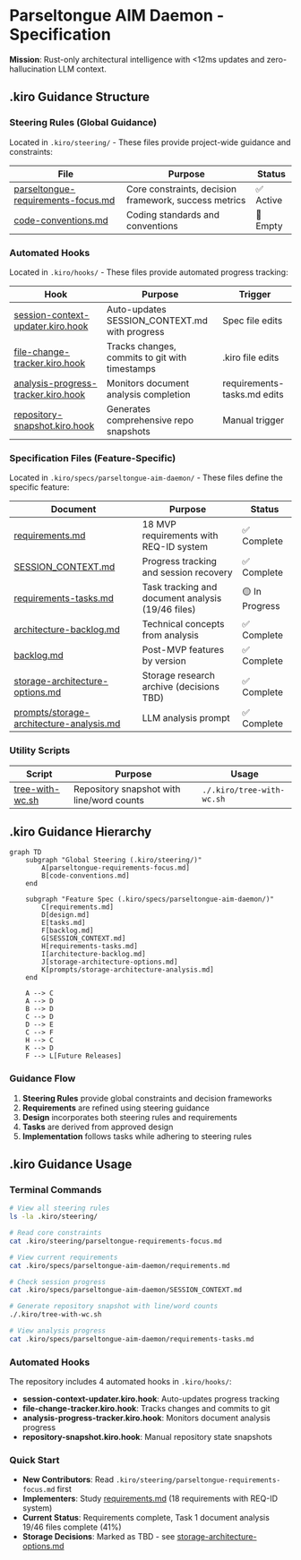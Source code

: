 # Parseltongue AIM Daemon - Specification

**Mission**: Rust-only architectural intelligence with <12ms updates and zero-hallucination LLM context.

## .kiro Guidance Structure

### Steering Rules (Global Guidance)
Located in `.kiro/steering/` - These files provide project-wide guidance and constraints:

| File | Purpose | Status |
|------|---------|--------|
| [parseltongue-requirements-focus.md](../../steering/parseltongue-requirements-focus.md) | Core constraints, decision framework, success metrics | ✅ Active |
| [code-conventions.md](../../steering/code-conventions.md) | Coding standards and conventions | 🔴 Empty |

### Automated Hooks
Located in `.kiro/hooks/` - These files provide automated progress tracking:

| Hook | Purpose | Trigger |
|------|---------|---------|
| [session-context-updater.kiro.hook](../../hooks/session-context-updater.kiro.hook) | Auto-updates SESSION_CONTEXT.md with progress | Spec file edits |
| [file-change-tracker.kiro.hook](../../hooks/file-change-tracker.kiro.hook) | Tracks changes, commits to git with timestamps | .kiro file edits |
| [analysis-progress-tracker.kiro.hook](../../hooks/analysis-progress-tracker.kiro.hook) | Monitors document analysis completion | requirements-tasks.md edits |
| [repository-snapshot.kiro.hook](../../hooks/repository-snapshot.kiro.hook) | Generates comprehensive repo snapshots | Manual trigger |

### Specification Files (Feature-Specific)
Located in `.kiro/specs/parseltongue-aim-daemon/` - These files define the specific feature:

| Document | Purpose | Status |
|----------|---------|--------|
| [requirements.md](./requirements.md) | 18 MVP requirements with REQ-ID system | ✅ Complete |
| [SESSION_CONTEXT.md](./SESSION_CONTEXT.md) | Progress tracking and session recovery | ✅ Complete |
| [requirements-tasks.md](./requirements-tasks.md) | Task tracking and document analysis (19/46 files) | 🟡 In Progress |
| [architecture-backlog.md](./architecture-backlog.md) | Technical concepts from analysis | ✅ Complete |
| [backlog.md](./backlog.md) | Post-MVP features by version | ✅ Complete |
| [storage-architecture-options.md](./storage-architecture-options.md) | Storage research archive (decisions TBD) | ✅ Complete |
| [prompts/storage-architecture-analysis.md](./prompts/storage-architecture-analysis.md) | LLM analysis prompt | ✅ Complete |

### Utility Scripts
| Script | Purpose | Usage |
|--------|---------|-------|
| [tree-with-wc.sh](../../tree-with-wc.sh) | Repository snapshot with line/word counts | `./.kiro/tree-with-wc.sh` |

## .kiro Guidance Hierarchy

```mermaid
graph TD
    subgraph "Global Steering (.kiro/steering/)"
        A[parseltongue-requirements-focus.md]
        B[code-conventions.md]
    end
    
    subgraph "Feature Spec (.kiro/specs/parseltongue-aim-daemon/)"
        C[requirements.md]
        D[design.md]
        E[tasks.md]
        F[backlog.md]
        G[SESSION_CONTEXT.md]
        H[requirements-tasks.md]
        I[architecture-backlog.md]
        J[storage-architecture-options.md]
        K[prompts/storage-architecture-analysis.md]
    end
    
    A --> C
    A --> D
    B --> D
    C --> D
    D --> E
    C --> F
    H --> C
    K --> D
    F --> L[Future Releases]
```

### Guidance Flow
1. **Steering Rules** provide global constraints and decision frameworks
2. **Requirements** are refined using steering guidance
3. **Design** incorporates both steering rules and requirements
4. **Tasks** are derived from approved design
5. **Implementation** follows tasks while adhering to steering rules

## .kiro Guidance Usage

### Terminal Commands
```bash
# View all steering rules
ls -la .kiro/steering/

# Read core constraints
cat .kiro/steering/parseltongue-requirements-focus.md

# View current requirements
cat .kiro/specs/parseltongue-aim-daemon/requirements.md

# Check session progress
cat .kiro/specs/parseltongue-aim-daemon/SESSION_CONTEXT.md

# Generate repository snapshot with line/word counts
./.kiro/tree-with-wc.sh

# View analysis progress
cat .kiro/specs/parseltongue-aim-daemon/requirements-tasks.md
```

### Automated Hooks
The repository includes 4 automated hooks in `.kiro/hooks/`:
- **session-context-updater.kiro.hook**: Auto-updates progress tracking
- **file-change-tracker.kiro.hook**: Tracks changes and commits to git
- **analysis-progress-tracker.kiro.hook**: Monitors document analysis progress
- **repository-snapshot.kiro.hook**: Manual repository state snapshots

### Quick Start
- **New Contributors**: Read `.kiro/steering/parseltongue-requirements-focus.md` first
- **Implementers**: Study [requirements.md](./requirements.md) (18 requirements with REQ-ID system)
- **Current Status**: Requirements complete, Task 1 document analysis 19/46 files complete (41%)
- **Storage Decisions**: Marked as TBD - see [storage-architecture-options.md](./storage-architecture-options.md)
